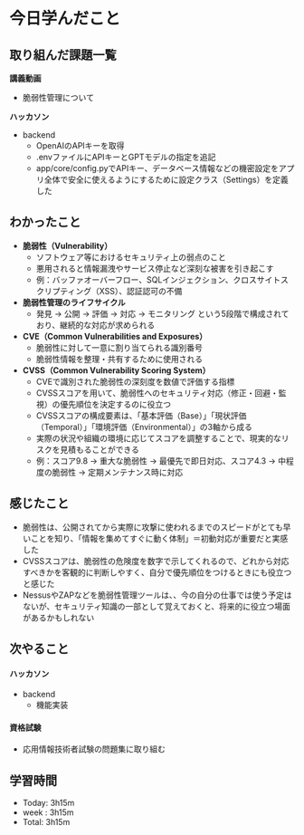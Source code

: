 # 今日学んだこと

## 取り組んだ課題一覧
**講義動画**
- 脆弱性管理について

**ハッカソン**
- backend
    - OpenAIのAPIキーを取得
    - .envファイルにAPIキーとGPTモデルの指定を追記
    - app/core/config.pyでAPIキー、データベース情報などの機密設定をアプリ全体で安全に使えるようにするために設定クラス（Settings）を定義した

## わかったこと
- **脆弱性（Vulnerability）**
    - ソフトウェア等におけるセキュリティ上の弱点のこと
    - 悪用されると情報漏洩やサービス停止など深刻な被害を引き起こす
    - 例：バッファオーバーフロー、SQLインジェクション、クロスサイトスクリプティング（XSS）、認証認可の不備  
- **脆弱性管理のライフサイクル**
    - 発見 → 公開 → 評価 → 対応 → モニタリング という5段階で構成されており、継続的な対応が求められる
- **CVE（Common Vulnerabilities and Exposures）**
    - 脆弱性に対して一意に割り当てられる識別番号
    - 脆弱性情報を整理・共有するために使用される
- **CVSS（Common Vulnerability Scoring System）**
    - CVEで識別された脆弱性の深刻度を数値で評価する指標
    - CVSSスコアを用いて、脆弱性へのセキュリティ対応（修正・回避・監視）の優先順位を決定するのに役立つ
    - CVSSスコアの構成要素は、「基本評価（Base）」「現状評価（Temporal）」「環境評価（Environmental）」の3軸から成る
    - 実際の状況や組織の環境に応じてスコアを調整することで、現実的なリスクを見積もることができる
    - 例：スコア9.8 → 重大な脆弱性 → 最優先で即日対応、スコア4.3 → 中程度の脆弱性 → 定期メンテナンス時に対応

## 感じたこと
- 脆弱性は、公開されてから実際に攻撃に使われるまでのスピードがとても早いことを知り、「情報を集めてすぐに動く体制」＝初動対応が重要だと実感した
- CVSSスコアは、脆弱性の危険度を数字で示してくれるので、どれから対応すべきかを客観的に判断しやすく、自分で優先順位をつけるときにも役立つと感じた
- NessusやZAPなどを脆弱性管理ツールは、、今の自分の仕事では使う予定はないが、セキュリティ知識の一部として覚えておくと、将来的に役立つ場面があるかもしれない

## 次やること
#### ハッカソン
- backend
    - 機能実装
#### 資格試験
- 応用情報技術者試験の問題集に取り組む

## 学習時間
- Today: 3h15m
- week : 3h15m
- Total: 3h15m
